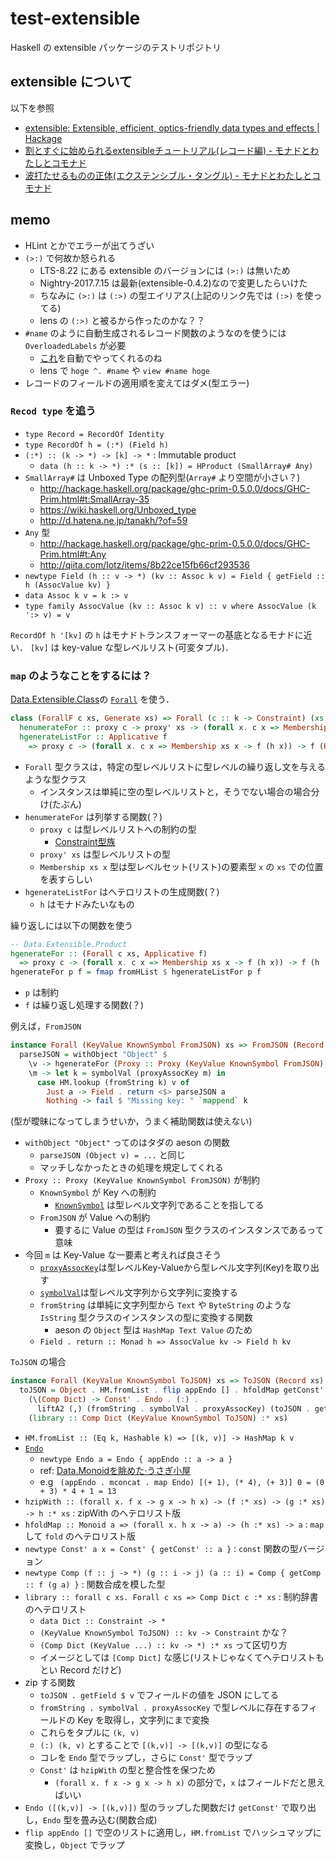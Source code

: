 # test-extensible

Haskell の extensible パッケージのテストリポジトリ

## extensible について

以下を参照

- [extensible: Extensible, efficient, optics-friendly data types and effects | Hackage](https://hackage.haskell.org/package/extensible)
- [割とすぐに始められるextensibleチュートリアル(レコード編) - モナドとわたしとコモナド](http://fumieval.hatenablog.com/entry/2016/10/10/000011)
- [波打たせるものの正体(エクステンシブル・タングル) - モナドとわたしとコモナド](http://fumieval.hatenablog.com/entry/2016/12/18/181540)

## memo

* HLint とかでエラーが出てうざい
* `(>:)` で何故か怒られる
    * LTS-8.22 にある extensible のバージョンには `(>:)` は無いため
    * Nightry-2017.7.15 は最新(extensible-0.4.2)なので変更したらいけた
    * ちなみに `(>:)` は `(:>)` の型エイリアス(上記のリンク先では `(:>)` を使ってる)
    * lens の `(:>)` と被るから作ったのかな？？
* `#name` のように自動生成されるレコード関数のようなのを使うには `OverloadedLabels` が必要
    * [これ](http://d.hatena.ne.jp/kazu-yamamoto/20160114/1452735514)を自動でやってくれるのね
    * lens で `hoge ^. #name` や `view #name hoge`
* レコードのフィールドの適用順を変えてはダメ(型エラー)

### `Recod type` を追う

* `type Record = RecordOf Identity`
* `type RecordOf h = (:*) (Field h)`
* `(:*) :: (k -> *) -> [k] -> *` : Immutable product
    * `data (h :: k -> *) :* (s :: [k]) = HProduct (SmallArray# Any)`
* `SmallArray#` は Unboxed Type の配列型(`Array#` より空間が小さい？)
    * http://hackage.haskell.org/package/ghc-prim-0.5.0.0/docs/GHC-Prim.html#t:SmallArray-35
    * https://wiki.haskell.org/Unboxed_type
    * http://d.hatena.ne.jp/tanakh/?of=59
* `Any` 型
    * http://hackage.haskell.org/package/ghc-prim-0.5.0.0/docs/GHC-Prim.html#t:Any
    * http://qiita.com/lotz/items/8b22ce15fb66cf293536
* `newtype Field (h :: v -> *) (kv :: Assoc k v) = Field { getField :: h (AssocValue kv) }`
* `data Assoc k v = k :> v`
* `type family AssocValue (kv :: Assoc k v) :: v where AssocValue (k ':> v) = v`

`RecordOf h '[kv]` の `h` はモナドトランスフォーマーの基底となるモナドに近い．
`[kv]` は key-value な型レベルリスト(可変タプル)．

### `map` のようなことをするには？

[Data.Extensible.Class](https://hackage.haskell.org/package/extensible-0.4.2/docs/Data-Extensible-Class.html)の [`Forall`](https://hackage.haskell.org/package/extensible-0.4.2/docs/Data-Extensible-Class.html#t:Forall) を使う．

```haskell
class (ForallF c xs, Generate xs) => Forall (c :: k -> Constraint) (xs :: [k]) where
  henumerateFor :: proxy c -> proxy' xs -> (forall x. c x => Membership xs x -> r -> r) -> r -> r
  hgenerateListFor :: Applicative f
    => proxy c -> (forall x. c x => Membership xs x -> f (h x)) -> f (HList h xs)
```


* `Forall` 型クラスは，特定の型レベルリストに型レベルの繰り返し文を与えるような型クラス
    * インスタンスは単純に空の型レベルリストと，そうでない場合の場合分け(たぶん)  
* `henumerateFor` は列挙する関数(？)
    * `proxy c` は型レベルリストへの制約の型
        * [Constraint型族](https://github.com/shiatsumat/wiwinwlh-jp/wiki/%E5%9E%8B%E6%97%8F#constraint-kinds)
    * `proxy' xs` は型レベルリストの型
    * `Membership xs x` 型は型レベルセット(リスト)の要素型 `x` の `xs` での位置を表すらしい
* `hgenerateListFor` はへテロリストの生成関数(？)
    * `h` はモナドみたいなもの

繰り返しには以下の関数を使う

```haskell
-- Data.Extensible.Product
hgenerateFor :: (Forall c xs, Applicative f)
  => proxy c -> (forall x. c x => Membership xs x -> f (h x)) -> f (h :* xs)
hgenerateFor p f = fmap fromHList $ hgenerateListFor p f
```

* `p` は制約
* `f` は繰り返し処理する関数(？)

例えば，`FromJSON`

```haskell
instance Forall (KeyValue KnownSymbol FromJSON) xs => FromJSON (Record xs) where
  parseJSON = withObject "Object" $
    \v -> hgenerateFor (Proxy :: Proxy (KeyValue KnownSymbol FromJSON)) $
    \m -> let k = symbolVal (proxyAssocKey m) in
      case HM.lookup (fromString k) v of
        Just a -> Field . return <$> parseJSON a
        Nothing -> fail $ "Missing key: " `mappend` k
```

(型が曖昧になってしまうせいか，うまく補助関数は使えない)

* `withObject "Object"` ってのはタダの aeson の関数
    * `parseJSON (Object v) = ...` と同じ
    * マッチしなかったときの処理を規定してくれる
* `Proxy :: Proxy (KeyValue KnownSymbol FromJSON)` が制約
    * `KnownSymbol` が Key への制約
        * [`KnownSymbol`](https://hackage.haskell.org/package/base-4.9.0.0/docs/GHC-TypeLits.html#t:KnownSymbol) は型レベル文字列であることを指してる
    * `FromJSON` が Value への制約
        * 要するに Value の型は `FromJSON` 型クラスのインスタンスであるって意味
* 今回 `m` は Key-Value な一要素と考えれば良さそう
    * [`proxyAssocKey`](https://hackage.haskell.org/package/extensible-0.4.2/docs/Data-Extensible-Field.html#v:proxyAssocKey)は型レベルKey-Valueから型レベル文字列(Key)を取り出す
    * [`symbolVal`](https://hackage.haskell.org/package/base-4.9.0.0/docs/GHC-TypeLits.html#v:symbolVal)は型レベル文字列から文字列に変換する
    * `fromString` は単純に文字列型から `Text` や `ByteString` のような `IsString` 型クラスのインスタンスの型に変換する関数
        * aeson の `Object` 型は `HashMap Text Value` のため
    * `Field . return :: Monad h => AssocValue kv -> Field h kv`

`ToJSON` の場合

```haskell
instance Forall (KeyValue KnownSymbol ToJSON) xs => ToJSON (Record xs) where
  toJSON = Object . HM.fromList . flip appEndo [] . hfoldMap getConst' . hzipWith
    (\(Comp Dict) -> Const' . Endo . (:) .
      liftA2 (,) (fromString . symbolVal . proxyAssocKey) (toJSON . getField))
    (library :: Comp Dict (KeyValue KnownSymbol ToJSON) :* xs)
```

* `HM.fromList :: (Eq k, Hashable k) => [(k, v)] -> HashMap k v`
* [`Endo`](https://hackage.haskell.org/package/base-4.9.1.0/docs/Data-Monoid.html#t:Endo)
    * `newtype Endo a = Endo { appEndo :: a -> a }`
    * ref: [Data.Monoidを眺めた·うさぎ小屋](https://kimiyuki.net/blog/2014/12/16/about-data-monoid/)
    * e.g ` (appEndo . mconcat . map Endo) [(+ 1), (* 4), (+ 3)] 0 = (0 + 3) * 4 + 1 = 13`
* `hzipWith :: (forall x. f x -> g x -> h x) -> (f :* xs) -> (g :* xs) -> h :* xs` : zipWith のへテロリスト版
* `hfoldMap :: Monoid a => (forall x. h x -> a) -> (h :* xs) -> a` : `map` して `fold` のへテロリスト版
* `newtype Const' a x = Const' { getConst' :: a }` : `const` 関数の型バージョン
* `newtype Comp (f :: j -> *) (g :: i -> j) (a :: i) = Comp { getComp :: f (g a) }` : 関数合成を模した型
* `library :: forall c xs. Forall c xs => Comp Dict c :* xs` : 制約辞書のへテロリスト
    * `data Dict :: Constraint -> *`
    * `(KeyValue KnownSymbol ToJSON) :: kv -> Constraint` かな？
    * `(Comp Dict (KeyValue ...) :: kv -> *) :* xs` って区切り方
    * イメージとしては `[Comp Dict]` な感じ(リストじゃなくてヘテロリストもとい Record だけど)
* zip する関数
    * `toJSON . getField $ v` でフィールドの値を JSON にしてる
    * `fromString . symbolVal . proxyAssocKey` で型レベルに存在するフィールドの Key を取得し，文字列にまで変換
    * これらをタプルに `(k, v)`
    * `(:) (k, v)` とすることで `[(k,v)] -> [(k,v)]` の型になる
    * コレを `Endo` 型でラップし，さらに `Const'` 型でラップ
    * `Const'` は `hzipWith` の型と整合性を保つため
         * `(forall x. f x -> g x -> h x)` の部分で，`x` はフィールドだと思えばいい
* `Endo ([(k,v)] -> [(k,v)])` 型のラップした関数だけ `getConst'` で取り出し，`Endo` 型を畳み込む(関数合成)
* `flip appEndo []` で空のリストに適用し，`HM.fromList` でハッシュマップに変換し，`Object` でラップ   
